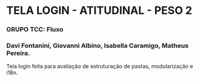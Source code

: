 # TELA LOGIN - ATITUDINAL - PESO 2

### GRUPO TCC: Fluxo
### Davi Fontanini, Giovanni Albino, Isabella Caramigo, Matheus Pereira.

Tela login feita para avaliação de estruturação de pastas, modularização e i18n.
